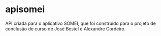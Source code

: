 # apisomei

API criada para o aplicativo SOMEI, que foi construído para o projeto de conclusão de curso de José Bestel e Alexandre Cordeiro.
